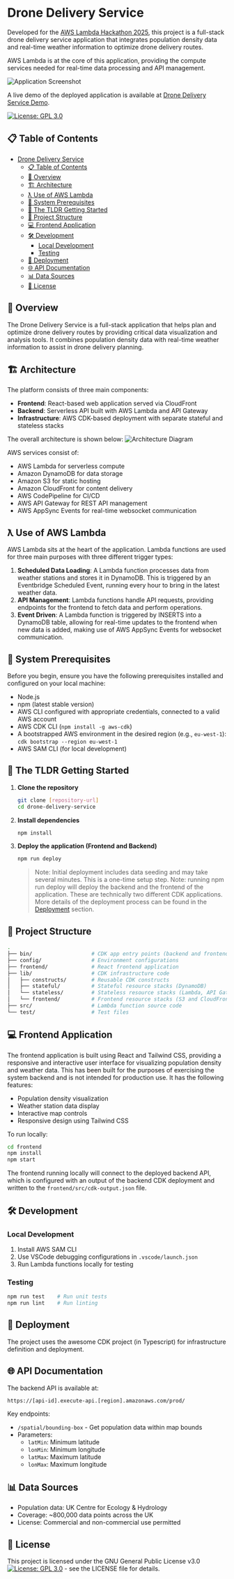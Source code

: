 # Drone Delivery Service

Developed for the [AWS Lambda Hackathon 2025](https://awslambdahackathon.devpost.com), this project is a full-stack drone delivery service application that integrates population density data and real-time weather information to optimize drone delivery routes.

AWS Lambda is at the core of this application, providing the compute services needed for real-time data processing and API management.

![Application Screenshot](resources/images/application.png)

A live demo of the deployed application is available at [Drone Delivery Service Demo](https://droneplanner.crockwell.com).

[![License: GPL 3.0](https://img.shields.io/badge/License-GPL%203.0-blue.svg)](https://opensource.org/licenses/GPL-3.0)

## 📋 Table of Contents

- [Drone Delivery Service](#drone-delivery-service)
  - [📋 Table of Contents](#-table-of-contents)
  - [🎯 Overview](#-overview)
  - [🏗 Architecture](#-architecture)
  - [ƛ Use of AWS Lambda](#ƛ-use-of-aws-lambda)
  - [🔧 System Prerequisites](#-system-prerequisites)
  - [🚀 The TLDR Getting Started](#-the-tldr-getting-started)
  - [📁 Project Structure](#-project-structure)
  - [💻 Frontend Application](#-frontend-application)
  - [🛠 Development](#-development)
    - [Local Development](#local-development)
    - [Testing](#testing)
  - [🚢 Deployment](#-deployment)
  - [🌐 API Documentation](#-api-documentation)
  - [📊 Data Sources](#-data-sources)
  - [📄 License](#-license)

## 🎯 Overview

The Drone Delivery Service is a full-stack application that helps plan and optimize drone delivery routes by providing critical data visualization and analysis tools. It combines population density data with real-time weather information to assist in drone delivery planning.

## 🏗 Architecture

The platform consists of three main components:

- **Frontend**: React-based web application served via CloudFront
- **Backend**: Serverless API built with AWS Lambda and API Gateway
- **Infrastructure**: AWS CDK-based deployment with separate stateful and stateless stacks

The overall architecture is shown below:
![Architecture Diagram](resources/images/architecture.png)

AWS services consist of:
- AWS Lambda for serverless compute
- Amazon DynamoDB for data storage
- Amazon S3 for static hosting
- Amazon CloudFront for content delivery
- AWS CodePipeline for CI/CD
- AWS API Gateway for REST API management
- AWS AppSync Events for real-time websocket communication

## ƛ Use of AWS Lambda

AWS Lambda sits at the heart of the application. Lambda functions are used for three main purposes with three different trigger types:

1. **Scheduled Data Loading**: A Lambda function processes data from weather stations and stores it in DynamoDB. This is triggered by an Eventbridge Scheduled Event, running every hour to bring in the latest weather data.
2. **API Management**: Lambda functions handle API requests, providing endpoints for the frontend to fetch data and perform operations.
3. **Event Driven**: A Lambda function is triggered by INSERTS into a DynamoDB table, allowing for real-time updates to the frontend when new data is added, making use of AWS AppSync Events for websocket communication.

## 🔧 System Prerequisites

Before you begin, ensure you have the following prerequisites installed and configured on your local machine:
- Node.js
- npm (latest stable version)
- AWS CLI configured with appropriate credentials, connected to a valid AWS account
- AWS CDK CLI (`npm install -g aws-cdk`)
- A bootstrapped AWS environment in the desired region (e.g., `eu-west-1`): `cdk bootstrap --region eu-west-1`
- AWS SAM CLI (for local development)

## 🚀 The TLDR Getting Started

1. **Clone the repository**
   ```bash
   git clone [repository-url]
   cd drone-delivery-service
   ```

2. **Install dependencies**
   ```bash
   npm install
   ```

3. **Deploy the application (Frontend and Backend)**
   ```bash
   npm run deploy
   ```

   > Note: Initial deployment includes data seeding and may take several minutes. This is a one-time setup step.
   > Note: running npm run deploy will deploy the backend and the frontend of the application. These are technically two different CDK applications. More details of the deployment process can be found in the [Deployment](#-deployment) section.

## 📁 Project Structure

```bash
.
├── bin/                   # CDK app entry points (backend and frontend)
├── config/                # Environment configurations
├── frontend/              # React frontend application
├── lib/                   # CDK infrastructure code
│   ├── constructs/        # Reusable CDK constructs
│   ├── stateful/          # Stateful resource stacks (DynamoDB)
│   └── stateless/         # Stateless resource stacks (Lambda, API Gateway) - Uses nested stacks
│   └── frontend/          # Frontend resource stacks (S3 and CloudFront)
├── src/                   # Lambda function source code
└── test/                  # Test files
```

## 💻 Frontend Application

The frontend application is built using React and Tailwind CSS, providing a responsive and interactive user interface for visualizing population density and weather data. This has been built for the purposes of exercising the system backend and is not intended for production use. It has the following features:

- Population density visualization
- Weather station data display
- Interactive map controls
- Responsive design using Tailwind CSS

To run locally:
```bash
cd frontend
npm install
npm start
```

The frontend running locally will connect to the deployed backend API, which is configured with an output of the backend CDK deployment and written to the `frontend/src/cdk-output.json` file.

## 🛠 Development

### Local Development
1. Install AWS SAM CLI
2. Use VSCode debugging configurations in `.vscode/launch.json`
3. Run Lambda functions locally for testing

### Testing
```bash
npm run test    # Run unit tests
npm run lint    # Run linting
```

## 🚢 Deployment

The project uses the awesome CDK project (in Typescript) for infrastructure definition and deployment.

## 🌐 API Documentation

The backend API is available at:
```bash
https://[api-id].execute-api.[region].amazonaws.com/prod/
```

Key endpoints:
- `/spatial/bounding-box` - Get population data within map bounds
- Parameters:
  - `latMin`: Minimum latitude
  - `lonMin`: Minimum longitude
  - `latMax`: Maximum latitude
  - `lonMax`: Maximum longitude

## 📊 Data Sources

- Population data: UK Centre for Ecology & Hydrology
- Coverage: ~800,000 data points across the UK
- License: Commercial and non-commercial use permitted

## 📄 License

This project is licensed under the GNU General Public License v3.0 [![License: GPL 3.0](https://img.shields.io/badge/License-GPL%203.0-blue.svg)](https://opensource.org/licenses/GPL-3.0) - see the LICENSE file for details.